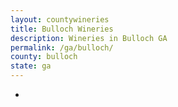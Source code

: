 ```yaml
---
layout: countywineries
title: Bulloch Wineries
description: Wineries in Bulloch GA
permalink: /ga/bulloch/
county: bulloch
state: ga
---
```

-
